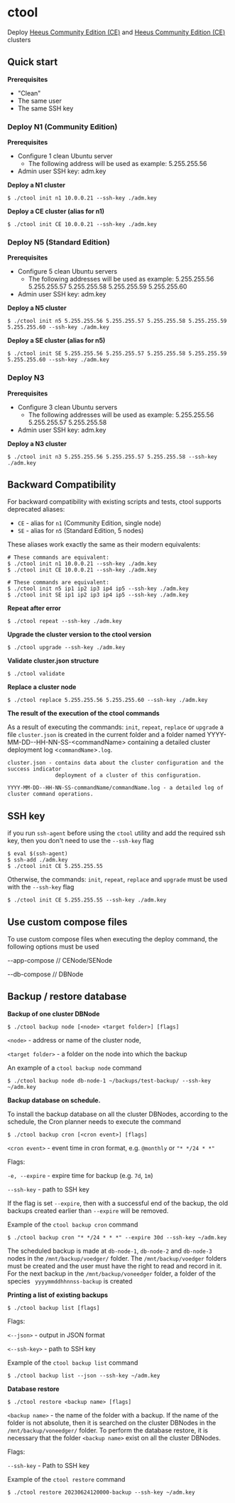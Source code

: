 # ctool

Deploy [Heeus Community Edition (CE)](https://github.com/heeus/heeus-design#community-edition-ce) and [Heeus Community Edition (CE)](https://github.com/heeus/heeus-design#community-edition-ce) clusters
         
## Quick start

**Prerequisites**
- "Clean"
- The same user
- The same SSH key

### Deploy N1 (Community Edition)

**Prerequisites**
- Configure 1 clean  Ubuntu server
  - The following address will be used as example: 5.255.255.56
- Admin user SSH key: adm.key

**Deploy a N1 cluster**

    $ ./ctool init n1 10.0.0.21 --ssh-key ./adm.key

**Deploy a CE cluster (alias for n1)**

    $ ./ctool init CE 10.0.0.21 --ssh-key ./adm.key


### Deploy N5 (Standard Edition)

**Prerequisites**
- Configure 5 clean Ubuntu servers
  - The following addresses will be used as example: 5.255.255.56 5.255.255.57 5.255.255.58 5.255.255.59 5.255.255.60
- Admin user SSH key: adm.key

**Deploy a N5 cluster**

    $ ./ctool init n5 5.255.255.56 5.255.255.57 5.255.255.58 5.255.255.59 5.255.255.60 --ssh-key ./adm.key

**Deploy a SE cluster (alias for n5)**

    $ ./ctool init SE 5.255.255.56 5.255.255.57 5.255.255.58 5.255.255.59 5.255.255.60 --ssh-key ./adm.key

### Deploy N3

**Prerequisites**
- Configure 3 clean Ubuntu servers
  - The following addresses will be used as example: 5.255.255.56 5.255.255.57 5.255.255.58
- Admin user SSH key: adm.key

**Deploy a N3 cluster**

    $ ./ctool init n3 5.255.255.56 5.255.255.57 5.255.255.58 --ssh-key ./adm.key

## Backward Compatibility

For backward compatibility with existing scripts and tests, ctool supports deprecated aliases:

- `CE` - alias for `n1` (Community Edition, single node)
- `SE` - alias for `n5` (Standard Edition, 5 nodes)

These aliases work exactly the same as their modern equivalents:

    # These commands are equivalent:
    $ ./ctool init n1 10.0.0.21 --ssh-key ./adm.key
    $ ./ctool init CE 10.0.0.21 --ssh-key ./adm.key

    # These commands are equivalent:
    $ ./ctool init n5 ip1 ip2 ip3 ip4 ip5 --ssh-key ./adm.key
    $ ./ctool init SE ip1 ip2 ip3 ip4 ip5 --ssh-key ./adm.key

**Repeat after error**

    $ ./ctool repeat --ssh-key ./adm.key

**Upgrade the cluster version to the ctool version**

    $ ./ctool upgrade --ssh-key ./adm.key

**Validate cluster.json structure**

    $ ./ctool validate

**Replace a cluster node**

    $ ./ctool replace 5.255.255.56 5.255.255.60 --ssh-key ./adm.key


**The result of the execution of the ctool commands**

As a result of executing the commands: `init`, `repeat`, `replace` or `upgrade` a file `cluster.json` is created in the current folder and a folder
named YYYY-MM-DD--HH-NN-SS-&lt;commandName&gt; containing a detailed cluster deployment log &lt;`commandName`&gt;`.log`.


    cluster.json - contains data about the cluster configuration and the success indicator
                   deployment of a cluster of this configuration. 

    YYYY-MM-DD--HH-NN-SS-commandName/commandName.log - a detailed log of cluster command operations.

## SSH key

if you run `ssh-agent` before using the `ctool` utility and add the required ssh key, then you don't need to use the `--ssh-key` flag

    $ eval $(ssh-agent)
    $ ssh-add ./adm.key
    $ ./ctool init CE 5.255.255.55 

Otherwise, the commands: `init`, `repeat`, `replace` and `upgrade` must be used with the `--ssh-key` flag

    $ ./ctool init CE 5.255.255.55 --ssh-key ./adm.key

## Use custom compose files

To use custom compose files when executing the deploy command, the following options must be used

--app-compose // CENode/SENode

--db-compose  // DBNode

## Backup / restore database

**Backup of one cluster DBNode**

    $ ./ctool backup node [<node> <target folder>] [flags]

`<node>` - address or name of the cluster node,

`<target folder>` - a folder on the node into which the backup

An example of a `ctool backup node` command

    $ ./ctool backup node db-node-1 ~/backups/test-backup/ --ssh-key ~/adm.key

**Backup database on schedule.**

To install the backup database on all the cluster DBNodes, according to the schedule, the Cron planner needs to execute the command

    $ ./ctool backup cron [<cron event>] [flags]

`<cron event>` - event time in cron format, e.g. `@monthly` or `"* */24 * *"`

Flags:

  `-e, --expire` - expire time for backup (e.g. `7d`, `1m`)

  `--ssh-key` - path to SSH key

If the flag is set `--expire`, then with a successful end of the backup, the old backups created earlier than `--expire` will be removed.

Example of the `ctool backup cron` command

    $ ./ctool backup cron "* */24 * * *" --expire 30d --ssh-key ~/adm.key

The scheduled backup is made at `db-node-1`, `db-node-2` and `db-node-3` nodes in the `/mnt/backup/voedger/` folder. The `/mnt/backup/voedger` folders must be created and the user must have the right to read and record in it.
For the next backup in the `/mnt/backup/voneedger` folder, a folder of the species ` yyyymmddhhnnss-backup` is created


**Printing a list of existing backups**

    $ ./ctool backup list [flags]

Flags:
  
`<--json>` - output in JSON format

`<--ssh-key>` - path to SSH key

Example of the `ctool backup list` command

    $ ./ctool backup list --json --ssh-key ~/adm.key

**Database restore**

    $ ./ctool restore <backup name> [flags]

`<backup name>` - the name of the folder with a backup. If the name of the folder is not absolute, then it is searched on the cluster DBNodes in the `/mnt/backup/voneedger/` folder. To perform the database restore, it is necessary that the folder `<backup name>` exist on all the cluster DBNodes.

Flags:

`--ssh-key` - Path to SSH key

Example of the `ctool restore` command

    $ ./ctool restore 20230624120000-backup --ssh-key ~/adm.key

